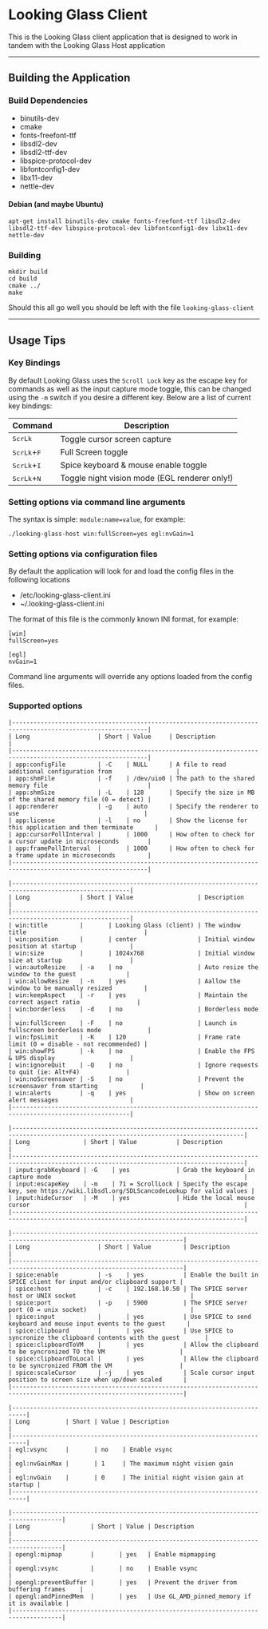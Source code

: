 # Looking Glass Client

This is the Looking Glass client application that is designed to work in tandem with the Looking Glass Host application

---

## Building the Application

### Build Dependencies

* binutils-dev
* cmake
* fonts-freefont-ttf
* libsdl2-dev
* libsdl2-ttf-dev
* libspice-protocol-dev
* libfontconfig1-dev
* libx11-dev
* nettle-dev

#### Debian (and maybe Ubuntu)

    apt-get install binutils-dev cmake fonts-freefont-ttf libsdl2-dev libsdl2-ttf-dev libspice-protocol-dev libfontconfig1-dev libx11-dev nettle-dev

### Building

    mkdir build
    cd build
    cmake ../
    make

Should this all go well you should be left with the file `looking-glass-client`

---

## Usage Tips

### Key Bindings

By default Looking Glass uses the `Scroll Lock` key as the escape key for commands as well as the input capture mode toggle, this can be changed using the `-m` switch if you desire a different key.
Below are a list of current key bindings:

| Command | Description |
|-|-|
| <kbd>ScrLk</kbd>              | Toggle cursor screen capture |
| <kbd>ScrLk</kbd>+<kbd>F</kbd> | Full Screen toggle |
| <kbd>ScrLk</kbd>+<kbd>I</kbd> | Spice keyboard & mouse enable toggle |
| <kbd>ScrLk</kbd>+<kbd>N</kbd> | Toggle night vision mode (EGL renderer only!) |

### Setting options via command line arguments

The syntax is simple: `module:name=value`, for example:

    ./looking-glass-host win:fullScreen=yes egl:nvGain=1

### Setting options via configuration files

By default the application will look for and load the config files in the following locations

  * /etc/looking-glass-client.ini
  * ~/.looking-glass-client.ini

The format of this file is the commonly known INI format, for example:

    [win]
    fullScreen=yes

    [egl]
    nvGain=1

Command line arguments will override any options loaded from the config files.

### Supported options

```
|------------------------------------------------------------------------------------------------------------|
| Long                   | Short | Value     | Description                                                   |
|------------------------------------------------------------------------------------------------------------|
| app:configFile         | -C    | NULL      | A file to read additional configuration from                  |
| app:shmFile            | -f    | /dev/uio0 | The path to the shared memory file                            |
| app:shmSize            | -L    | 128       | Specify the size in MB of the shared memory file (0 = detect) |
| app:renderer           | -g    | auto      | Specify the renderer to use                                   |
| app:license            | -l    | no        | Show the license for this application and then terminate      |
| app:cursorPollInterval |       | 1000      | How often to check for a cursor update in microseconds        |
| app:framePollInterval  |       | 1000      | How often to check for a frame update in microseconds         |
|------------------------------------------------------------------------------------------------------------|

|-------------------------------------------------------------------------------------------------------|
| Long              | Short | Value                  | Description                                      |
|-------------------------------------------------------------------------------------------------------|
| win:title         |       | Looking Glass (client) | The window title                                 |
| win:position      |       | center                 | Initial window position at startup               |
| win:size          |       | 1024x768               | Initial window size at startup                   |
| win:autoResize    | -a    | no                     | Auto resize the window to the guest              |
| win:allowResize   | -n    | yes                    | Aallow the window to be manually resized         |
| win:keepAspect    | -r    | yes                    | Maintain the correct aspect ratio                |
| win:borderless    | -d    | no                     | Borderless mode                                  |
| win:fullScreen    | -F    | no                     | Launch in fullscreen borderless mode             |
| win:fpsLimit      | -K    | 120                    | Frame rate limit (0 = disable - not recommended) |
| win:showFPS       | -k    | no                     | Enable the FPS & UPS display                     |
| win:ignoreQuit    | -Q    | no                     | Ignore requests to quit (ie: Alt+F4)             |
| win:noScreensaver | -S    | no                     | Prevent the screensaver from starting            |
| win:alerts        | -q    | yes                    | Show on screen alert messages                    |
|-------------------------------------------------------------------------------------------------------|

|---------------------------------------------------------------------------------------------------------------------------------------|
| Long               | Short | Value           | Description                                                                            |
|---------------------------------------------------------------------------------------------------------------------------------------|
| input:grabKeyboard | -G    | yes             | Grab the keyboard in capture mode                                                      |
| input:escapeKey    | -m    | 71 = ScrollLock | Specify the escape key, see https://wiki.libsdl.org/SDLScancodeLookup for valid values |
| input:hideCursor   | -M    | yes             | Hide the local mouse cursor                                                            |
|---------------------------------------------------------------------------------------------------------------------------------------|

|----------------------------------------------------------------------------------------------------------------------|
| Long                   | Short | Value         | Description                                                         |
|----------------------------------------------------------------------------------------------------------------------|
| spice:enable           | -s    | yes           | Enable the built in SPICE client for input and/or clipboard support |
| spice:host             | -c    | 192.168.10.50 | The SPICE server host or UNIX socket                                |
| spice:port             | -p    | 5900          | The SPICE server port (0 = unix socket)                             |
| spice:input            |       | yes           | Use SPICE to send keyboard and mouse input events to the guest      |
| spice:clipboard        |       | yes           | Use SPICE to syncronize the clipboard contents with the guest       |
| spice:clipboardToVM    |       | yes           | Allow the clipboard to be syncronized TO the VM                     |
| spice:clipboardToLocal |       | yes           | Allow the clipboard to be syncronized FROM the VM                   |
| spice:scaleCursor      | -j    | yes           | Scale cursor input position to screen size when up/down scaled      |
|----------------------------------------------------------------------------------------------------------------------|

|--------------------------------------------------------------------------|
| Long          | Short | Value | Description                              |
|--------------------------------------------------------------------------|
| egl:vsync     |       | no    | Enable vsync                             |
| egl:nvGainMax |       | 1     | The maximum night vision gain            |
| egl:nvGain    |       | 0     | The initial night vision gain at startup |
|--------------------------------------------------------------------------|

|------------------------------------------------------------------------------------|
| Long                 | Short | Value | Description                                 |
|------------------------------------------------------------------------------------|
| opengl:mipmap        |       | yes   | Enable mipmapping                           |
| opengl:vsync         |       | no    | Enable vsync                                |
| opengl:preventBuffer |       | yes   | Prevent the driver from buffering frames    |
| opengl:amdPinnedMem  |       | yes   | Use GL_AMD_pinned_memory if it is available |
|------------------------------------------------------------------------------------|
```
